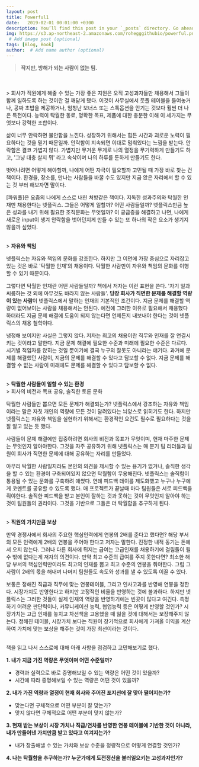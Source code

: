 ```yaml
---
layout: post
title: Powerful1
date:   2019-02-01 00:01:00 +0300
description: You’ll find this post in your `_posts` directory. Go ahead and edit it and re-build the site to see your changes. # Add post description (optional)
img: https://s3.ap-northeast-2.amazonaws.com/rohegggithubio/powerful.png
 # Add image post (optional)
tags: [Blog, Book]
author:  # Add name author (optional)
---
```


> <b>작지만, 방해가 되는 사람이 없는 팀.</b>
<br>
<br>
> 회사가 직원에게 해줄 수 있는 가장 좋은 지원은 오직 고성과자들만 채용해서 그들이 함께 일하도록 하는 것이란 걸 깨닫게 됐다. 이것이 사무실에서 풋폴 테이블을 들여놓거나, 공짜 초밥을 제공하거나, 엄청난 보너스 또는 스톡옵션을 안기는 것보다 훨씬 더 나은 특전이다. 능력이 탁월한 동료, 명확한 목표, 제품에 대한 충분한 이해 이 세가지는 무엇보다 강력한 조합이다.

<br>

삶이 너무 안락하면 불안함을 느낀다. 성장하기 위해서는 힘든 시간과 괴로운 노력이 필요하다는 것을 믿기 때문일까. 안락함이 지속되면 이대로 멈춰있다는 느낌을 받는다. 안락함은 결코 가볍지 않다. 가볍지만 무거운 무게로 나의 열정을 무기력하게 만들기도 하고, '그냥 대충 살지 뭐' 라고 속삭이며 나의 하루를 둔하게 만들기도 한다.

벗어나려면 어떻게 해야할까, 나에게 어떤 자극이 필요할까 고민될 때 가장 바로 찾는 건 책이다. 환경을, 장소를, 만나는 사람들을 바꿀 수도 있지만 지금 앉은 자리에서 할 수 있는 것 부터 해보자면 말이다.

[파워풀]은 요즘의 나에게 스스로 내린 처방같은 책이다. 지독한 성과주의와 탁월한 인재만 채용한다는 넷플릭스. 그들은 어떻게 일할까? 어떤 사람들일까? 넷플릭스만큼 높은 성과를 내기 위해 필요한 조직문화는 무엇일까? 이 궁금증을 해결하고 나면, 나에게 새로운 input이 생겨 안락함을 벗어던지게 만들 수 있는 또 하나의 작은 요소가 생기지 않을까 싶었다. 
<br>

<br>
> <b>자유와 책임</b>

넷플릭스는 자유와 책임의 문화를 강조한다. 하지만 그 이면에 가장 중심으로 자리잡고 있는 것은 바로 '탁월한 인재'의 채용이다. 탁월한 사람만이 자유와 책임의 문화를 이행할 수 있기 때문이다. 

그렇다면 탁월한 인재란 어떤 사람들일까? 책에서 저자는 이런 표현을 쓴다. '자기 일과 씨름하는 것 외에 아무것도 바라지 않는 사람들'. <b>당장 회사가 직면한 문제를 해결할 역량이 있는 사람</b>이 넷플릭스에서 말하는 인재의 기본적인 조건이다. 지금 문제를 해결할 역량이 없어보이는 사람을 채용해서는 안된다. 예전에 그러한 이유로 필요해서 채용했다 하더라도 지금 문제 해결에 도움이 되지 않는다면 언제든지 내보내야 한다는 것이 넷플릭스의 채용 철학이다. 

냉정해 보이지만 사실은 그렇지 않다. 저자는 최고의 채용이란 직무와 인재를 잘 연결시키는 것이라고 말한다. 지금 문제 해결에 필요한 수준과 미래에 필요한 수준은 다르다. 시기별 적임자를 앉히는 것일 뿐이기에 결국 누구의 잘못도 아니라는 얘기다. 과거에 문제를 해결했던 사람이, 지금의 문제를 해결할 수 있다고 담보할 수 없다. 지금 문제를 해결할 수 없는 사람이 미래에도 문제를 해결할 수 있다고 담보할 수 없다.

<br>
> <b>탁월한 사람들이 일할 수 있는 환경</b> <br>
> 회사의 비전과 목표 공유, 솔직한 토론 문화

탁월한 사람들만 뽑으면 모든 문제가 해결되는가? 넷플릭스에서 강조하는 자유와 책임이라는 말은 자칫 개인의 역량에 모든 것이 달려있다는 늬앙스로 읽히기도 한다. 하지만 넷플릭스는 자유와 책임을 실현하기 위해서는 환경적인 요건도 필수로 필요하다는 것을 잘 알고 있는 듯 했다. 

사람들이 문제 해결에만 집중하려면 회사의 비전과 목표가 무엇이며, 현재 마주한 문제는 무엇인지 알아야한다. 그것을 자주 공유하기 위해 넷플릭스는 매 분기 팀 리더들과 팀원이 회사가 직면한 문제에 대해 공유하는 자리를 만들었다. 

아무리 탁월한 사람일지라도 본인의 의견을 제시할 수 있는 용기가 없거나, 솔직한 생각을 할 수 있는 환경이 구축되어있지 않으면 탁월함이 무용해진다. 넷플릭스는 솔직함이 통용될 수 있는 문화를 구축하려 애썼다. 연례 피드백 데이를 제도화했고 누구나 누구에게 코멘트를 공유할 수 있도록 했다.
매 프로젝트가 끝날때 마다 팀원들은 서로 피드백을 줘야한다. 솔직한 피드백을 받고 본인이 잘하는 것과 못하는 것이 무엇인지 알아야 하는 것이 팀원들의 권리이다. 그것을 기반으로 그들은 더 탁월함을 추구하게 된다.


<br>
> <b>직원의 가치만큼 보상</b>

만약 경쟁사에서 회사의 주요한 핵심인력에게 연봉의 2배를 준다고 했다면? 해당 부서의 모든 인력에게 2배의 연봉을 주어야 한다고 저자는 말한다. 
진정한 내적 동기는 돈에서 오지 않는다. 그러나 다른 회사에 뒤지는 급여는 고급인재를 채용하기에 걸림돌이 될 수 밖에 없다는게 저자의 의견이다. 만약 최고 수준의 급여를 주지 못한다면? 최소한 해당 부서의 핵심인력만이라도 최고의 인재를 뽑고 최고 수준의 연봉을 줘야한다. 그럼 그 사람이 2배의 몫을 해내며 나머지 팀원들도 속도와 성과를 낼 수 있도록 이끌 수 있다.

보통은 정해진 직급과 직무에 맞는 연봉테이블, 그리고 인사고과를 반영해 연봉을 정한다. 시장가치도 반영한다고 하지만 고정적인 비율을 반영하는 것에 불과하다. 하지만 넷플릭스는 그러한 것들이 실제 인재의 역량을 반영하기에는 빈곳이 많다고 여긴다. 측정하기 어려운 판단력이나, 커뮤니케이션 능력, 협업능력 등은 어떻게 반영할 것인가? 시장가치는 고급 인재를 놓치고 차선책을 고용했을 때 잃을 것에 대해서는 보장해주지 않는다. 정해진 테이블, 시장가치 보다는 직원이 장기적으로 회사에게 가져올 이익을 계산하여 가치에 맞는 보상을 해주는 것이 가장 최선이라는 것이다.

<br>
책을 읽고 나서 스스로에 대해 아래 사항을 점검하고 고민해보기로 했다. 

<b>1. 내가 지금 가진 역량은 무엇이며 어떤 수준일까?</b>
- 경력과 실력으로 바로 증명해보일 수 있는 역량은 어떤 것이 있을까?
- 시간에 따라 증명해보일 수 있는 역량은 어떤 것이 있을까?

<b>2. 내가 가진 역량과 열정이 현재 회사와 주어진 포지션에 잘 맞아 떨어지는가?</b>
- 맞는다면 구체적으로 어떤 부분이 잘 맞는가?
- 맞지 않다면 구체적으로 어떤 부분이 맞지 않는가?

<b>3. 현재 받는 보상이 시장 가치나 직급/연차를 반영한 연봉 테이블에 기반한 것이 아니라, 내가 만들어낸 가치만큼 받고 있다고 여겨지는가?</b>
- 내가 창출해낼 수 있는 가치와 보상 수준을 정량적으로 어떻게 연결할 것인가?

<b>4. 나는 탁월함을 추구하는가? 누군가에게 도전정신을 불러일으키는 고성과자인가?</b>
